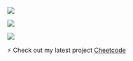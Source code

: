 
![](https://komarev.com/ghpvc/?username=hhkbhamza&color=d43080&style=for-the-badge&label=PROFILE+HITS)


![](https://github-readme-stats.vercel.app/api?username=hhkbhamza&show_icons=true&theme=tokyonight)

![](https://github-readme-streak-stats.herokuapp.com/?user=hhkbhamza&theme=tokyonight)

⚡ Check out my latest project [Cheetcode](https://www.cheetcode.dev/)
